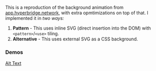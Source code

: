 This is a reproduction of the background animation from [app.hyperbridge.network](https://app.hyperbridge.network), with extra opmtimizations on top of that. I implemented it in _two ways:_

1.  **Pattern** - This uses inline SVG (direct insertion into the DOM) with `<pattern>`/`<use>` tiling.
2.  **Alternative** - This uses external SVG as a CSS background.

### Demos

[Alt Text](https://drive.google.com/file/d/1jv5MpkFy52ILi0MZuV_noRQ_THYV0n0C/view?usp=sharing)

